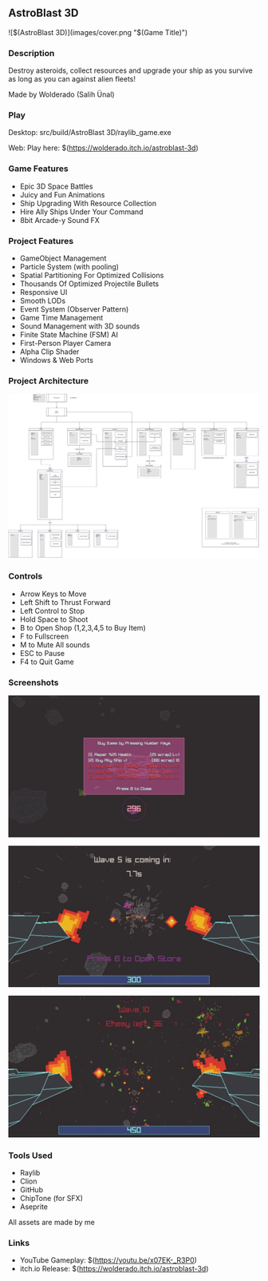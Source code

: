 ## AstroBlast 3D

![$(AstroBlast 3D)](images/cover.png "$(Game Title)")

### Description

Destroy asteroids, collect resources and upgrade your ship as you survive as long as you can against alien fleets!

Made by Wolderado (Salih Ünal)

### Play

Desktop: src/build/AstroBlast 3D/raylib_game.exe

Web: Play here: $(https://wolderado.itch.io/astroblast-3d)

### Game Features

 - Epic 3D Space Battles
 - Juicy and Fun Animations
 - Ship Upgrading With Resource Collection
 - Hire Ally Ships Under Your Command
 - 8bit Arcade-y Sound FX
 
### Project Features

 - GameObject Management
 - Particle System (with pooling)
 - Spatial Partitioning For Optimized Collisions
 - Thousands Of Optimized Projectile Bullets
 - Responsive UI
 - Smooth LODs
 - Event System (Observer Pattern)
 - Game Time Management
 - Sound Management with 3D sounds
 - Finite State Machine (FSM) AI
 - First-Person Player Camera
 - Alpha Clip Shader
 - Windows & Web Ports
 
### Project Architecture

![alt text](images/ProjectArchitecture.png)

### Controls

 - Arrow Keys to Move
 - Left Shift to Thrust Forward
 - Left Control to Stop
 - Hold Space to Shoot
 - B to Open Shop (1,2,3,4,5 to Buy Item)
 - F to Fullscreen
 - M to Mute All sounds
 - ESC to Pause
 - F4 to Quit Game

### Screenshots

![alt text](images/ss1.png)

![alt text](images/ss2.png)

![alt text](images/ss3.png)

 
### Tools Used

 - Raylib
 - Clion
 - GitHub
 - ChipTone (for SFX)
 - Aseprite
 
 All assets are made by me

### Links

 - YouTube Gameplay: $(https://youtu.be/x07EK-_R3P0)
 - itch.io Release: $(https://wolderado.itch.io/astroblast-3d)
